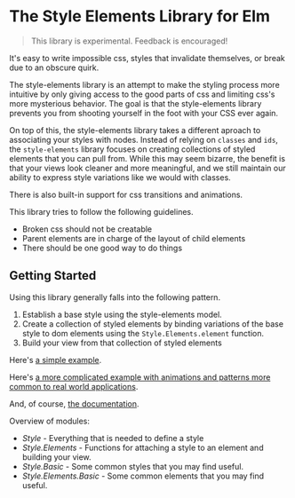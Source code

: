 # The Style Elements Library for Elm

> This library is experimental.  Feedback is encouraged!

It's easy to write impossible css, styles that invalidate themselves, or break due to an obscure quirk.

The style-elements library is an attempt to make the styling process more intuitive by only giving access to the good parts of css and limiting css's more mysterious behavior.  The goal is that the style-elements library prevents you from shooting yourself in the foot with your CSS ever again.


On top of this, the style-elements library takes a different aproach to associating your styles with nodes.  Instead of relying on `classes` and `ids`, the `style-elements` library focuses on creating collections of styled elements that you can pull from.  While this may seem bizarre, the benefit is that your views look cleaner and more meaningful, and we still maintain our ability to express style variations like we would with classes.

There is also built-in support for css transitions and animations.

This library tries to follow the following guidelines.
 * Broken css should not be creatable
 * Parent elements are in charge of the layout of child elements
 * There should be one good way to do things


## Getting Started

Using this library generally falls into the following pattern.

 1. Establish a base style using the style-elements model.
 2. Create a collection of styled elements by binding variations of the base style to dom elements using the `Style.Elements.element` function.
 3. Build your view from that collection of styled elements

Here's [a simple example]().

Here's [a more complicated example with animations and patterns more common to real world applications]().

And, of course, [the documentation]().


Overview of modules:

  * _Style_ - Everything that is needed to define a style
  * _Style.Elements_ - Functions for attaching a style to an element and building your view.
  * _Style.Basic_ - Some common styles that you may find useful.
  * _Style.Elements.Basic_ - Some common elements that you may find useful.
